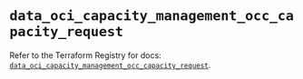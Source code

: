 # `data_oci_capacity_management_occ_capacity_request`

Refer to the Terraform Registry for docs: [`data_oci_capacity_management_occ_capacity_request`](https://registry.terraform.io/providers/oracle/oci/6.18.0/docs/data-sources/capacity_management_occ_capacity_request).
